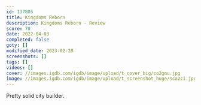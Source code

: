 ```yaml
---
id: 137805
title: Kingdoms Reborn
description: Kingdoms Reborn - Review
score: 70
date: 2022-04-03
completed: false
goty: []
modified_date: 2023-02-28
screenshots: []
tags: []
videos: []
cover: //images.igdb.com/igdb/image/upload/t_cover_big/co2gmu.jpg
image: //images.igdb.com/igdb/image/upload/t_screenshot_huge/sca2ci.jpg
---
```

Pretty solid city builder.